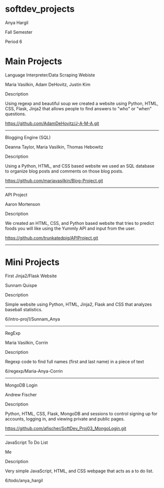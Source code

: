 softdev_projects
================

Anya Hargil

Fall Semester

Period 6

Main Projects
====================================================================================
Language Interpreter/Data Scraping Webiste

Maria Vasilkin, Adam DeHovitz, Justin Kim

Description

  Using regexp and beautiful soup we created a website using Python, HTML, CSS, Flask, Jinja2 that allows people to find answers to "who" or "when" questions.
  
  https://github.com/AdamDeHovitz/J-A-M-A.git

-----------------------------------------------------------------------------------

Blogging Engine (SQL)

Deanna Taylor, Maria Vasilkin, Thomas Hebowitz

Description

  Using a Python, HTML, and CSS based website we used an SQL database to organize blog posts and comments on those blog posts.

  https://github.com/mariavasilkin/Blog-Project.git
  
-----------------------------------------------------------------------------------

API Project
 
Aaron Mortenson

Description

  We created an HTML, CSS, and Python based website that tries to predict foods you will like using the Yummly API and input from the user.
  
  https://github.com/trunkatedpig/APIProject.git

------------------------------------------------------------------------------------------------------

Mini Projects
=====================================================================================

First Jinja2/Flask Website

Sunnam Quispe

Description

  Simple website using Python, HTML, Jinja2, Flask and CSS that analyzes baseball statistics.  

  6/intro-proj1/Sunnam_Anya
  
------------------------------------------------------------------------------------

RegExp

Maria Vasilkin, Corrin

Description

  Regexp code to find full names (first and last name) in a piece of text

  6/regexp/Maria-Anya-Corrin

-------------------------------------------------------------------------------------

MongoDB Login

Andrew Fischer

Description

  Python, HTML, CSS, Flask, MongoDB and sessions to control signing up for accounts, logging in, and viewing private and public pages. 

  https://github.com/afischer/SoftDev_Proj03_MongoLogin.git

-------------------------------------------------------------------------------------

JavaScript To Do List

Me

Description

  Very simple JavaScript, HTML, and CSS webpage that acts as a to do list.
  
  6/todo/anya_hargil
